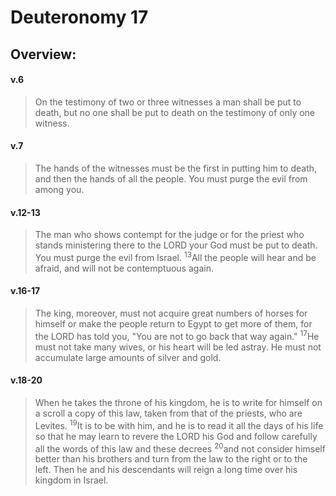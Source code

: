 # Deuteronomy 17

## Overview:


#### v.6
>On the testimony of two or three witnesses a man shall be put to death, but no one shall be put to death on the testimony of only one witness.

#### v.7
>The hands of the witnesses must be the first in putting him to death, and then the hands of all the people. You must purge the evil from among you.

#### v.12-13
>The man who shows contempt for the judge or for the priest who stands ministering there to the LORD your God must be put to death. You must purge the evil from Israel. <sup>13</sup>All the people will hear and be afraid, and will not be contemptuous again.

#### v.16-17
>The king, moreover, must not acquire great numbers of horses for himself or make the people return to Egypt to get more of them, for the LORD has told you, "You are not to go back that way again." <sup>17</sup>He must not take many wives, or his heart will be led astray. He must not accumulate large amounts of silver and gold.

#### v.18-20
>When he takes the throne of his kingdom, he is to write for himself on a scroll a copy of this law, taken from that of the priests, who are Levites. <sup>19</sup>It is to be with him, and he is to read it all the days of his life so that he may learn to revere the LORD his God and follow carefully all the words of this law and these decrees <sup>20</sup>and not consider himself better than his brothers and turn from the law to the right or to the left. Then he and his descendants will reign a long time over his kingdom in Israel.




